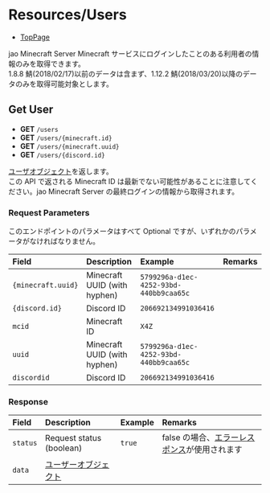 # Resources/Users

- [TopPage](/api-docs/)

jao Minecraft Server Minecraft サービスにログインしたことのある利用者の情報のみを取得できます。  
1.8.8 鯖(2018/02/17)以前のデータは含まず、1.12.2 鯖(2018/03/20)以降のデータのみを取得可能対象とします。

## Get User

- **GET** `/users`
- **GET** `/users/{minecraft.id}`
- **GET** `/users/{minecraft.uuid}`
- **GET** `/users/{discord.id}`

[ユーザオブジェクト](/api-docs/object/user)を返します。  
この API で返される Minecraft ID は最新でない可能性があることに注意してください。jao Minecraft Server の最終ログインの情報から取得されます。

### Request Parameters

このエンドポイントのパラメータはすべて Optional ですが、いずれかのパラメータがなければなりません。

| Field              | Description                  | Example                                | Remarks |
| :----------------- | :--------------------------- | :------------------------------------- | :------ |
| `{minecraft.uuid}` | Minecraft UUID (with hyphen) | `5799296a-d1ec-4252-93bd-440bb9caa65c` |         |
| `{discord.id}`     | Discord ID                   | `206692134991036416`                   |         |
| `mcid`             | Minecraft ID                 | `X4Z`                                  |         |
| `uuid`             | Minecraft UUID (with hyphen) | `5799296a-d1ec-4252-93bd-440bb9caa65c` |         |
| `discordid`        | Discord ID                   | `206692134991036416`                   |         |

### Response

| Field    | Description                                   | Example | Remarks                                                                         |
| :------- | :-------------------------------------------- | :------ | :------------------------------------------------------------------------------ |
| `status` | Request status (boolean)                      | `true`  | false の場合、[エラーレスポンス](/api-docs/topics/error-response)が使用されます |
| `data`   | [ユーザーオブジェクト](/api-docs/object/user) |         |                                                                                 |
